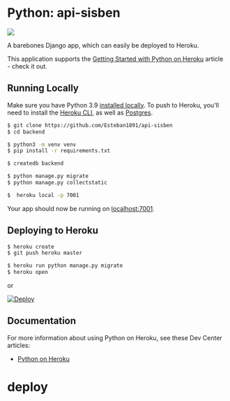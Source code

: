 # Python: api-sisben

![](https://scontent.fbaq1-1.fna.fbcdn.net/v/t1.0-9/149050605_1007355226458515_1684189489609037716_n.jpg?_nc_cat=101&ccb=3&_nc_sid=730e14&_nc_eui2=AeGxx263aNaqLUwaua17K_8I1EsLvf8wotTUSwu9_zCi1FgPV4273dBCqQ9wAimpNM6pX1i5b4wasexfQsjQOLh_&_nc_ohc=5twQ0uGsN2oAX9bwbnM&_nc_ht=scontent.fbaq1-1.fna&oh=1d3cd6e09d2a1820f1e879c62a1ed1f3&oe=604973EF)

A barebones Django app, which can easily be deployed to Heroku.

This application supports the [Getting Started with Python on Heroku](https://devcenter.heroku.com/articles/getting-started-with-python) article - check it out.

## Running Locally

Make sure you have Python 3.9 [installed locally](http://install.python-guide.org). To push to Heroku, you'll need to install the [Heroku CLI](https://devcenter.heroku.com/articles/heroku-cli), as well as [Postgres](https://devcenter.heroku.com/articles/heroku-postgresql#local-setup).

```sh
$ git clone https://github.com/Esteban1891/api-sisben
$ cd backend

$ python3 -m venv venv
$ pip install -r requirements.txt

$ createdb backend

$ python manage.py migrate
$ python manage.py collectstatic

$  heroku local -p 7001  
```

Your app should now be running on [localhost:7001](http://localhost:7001/).

## Deploying to Heroku

```sh
$ heroku create
$ git push heroku master

$ heroku run python manage.py migrate
$ heroku open
```
or

[![Deploy](https://www.herokucdn.com/deploy/button.svg)](https://heroku.com/deploy)

## Documentation

For more information about using Python on Heroku, see these Dev Center articles:

- [Python on Heroku](https://devcenter.heroku.com/categories/python)
# deploy
